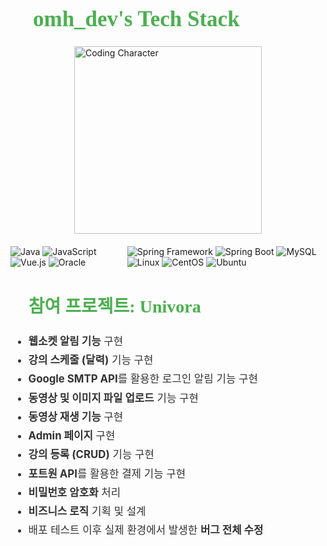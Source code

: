 <p align="center">
  <h1 style="font-size: 2.5em; color: #4CAF50; font-family: 'Arial, sans-serif';">
    <strong>🌟 omh_dev's Tech Stack 🌟</strong>
  </h1>

  <div style="display: flex; justify-content: center; margin-bottom: 20px;">
    <img src="https://raw.githubusercontent.com/omh1004/univora/dev/src/main/webapp/resources/images/codingCharacter.png" alt="Coding Character" width="300" />
  </div>

  <div style="display: flex; justify-content: center;">
    <div style="margin-right: 20px;">
      <img src="https://img.shields.io/badge/Java-007396?style=for-the-badge&logo=coffee&logoColor=white" alt="Java" />
      <img src="https://img.shields.io/badge/JavaScript-F7DF1E?style=for-the-badge&logo=javascript&logoColor=black" alt="JavaScript" />
      <img src="https://img.shields.io/badge/Vue.js-4FC08D?style=for-the-badge&logo=vue.js&logoColor=white" alt="Vue.js" />
      <img src="https://img.shields.io/badge/Oracle-F80000?style=for-the-badge&logo=oracle&logoColor=white" alt="Oracle" />
    </div>
    <div>
      <img src="https://img.shields.io/badge/Spring%20Framework-6DB33F?style=for-the-badge&logo=spring&logoColor=white" alt="Spring Framework" />
      <img src="https://img.shields.io/badge/Spring%20Boot-6DB33F?style=for-the-badge&logo=spring-boot&logoColor=white" alt="Spring Boot" />
      <img src="https://img.shields.io/badge/MySQL-4479A1?style=for-the-badge&logo=mysql&logoColor=white" alt="MySQL" />
      <img src="https://img.shields.io/badge/Linux-FCC624?style=for-the-badge&logo=linux&logoColor=black" alt="Linux" />
      <img src="https://img.shields.io/badge/CentOS-262577?style=for-the-badge&logo=centos&logoColor=white" alt="CentOS" />
      <img src="https://img.shields.io/badge/Ubuntu-E95420?style=for-the-badge&logo=ubuntu&logoColor=white" alt="Ubuntu" />
    </div>
  </div>

  <div style="text-align: left; margin-top: 30px;">
    <h2 style="font-size: 2em; color: #4CAF50; font-family: 'Arial, sans-serif';">
      <strong>📌 참여 프로젝트: Univora</strong>
    </h2>
    <ul style="font-size: 1.2em; line-height: 1.8; color: #333;">
      <li><strong>웹소켓 알림 기능</strong> 구현</li>
      <li><strong>강의 스케줄 (달력)</strong> 기능 구현</li>
      <li><strong>Google SMTP API</strong>를 활용한 로그인 알림 기능 구현</li>
      <li><strong>동영상 및 이미지 파일 업로드</strong> 기능 구현</li>
      <li><strong>동영상 재생 기능</strong> 구현</li>
      <li><strong>Admin 페이지</strong> 구현</li>
      <li><strong>강의 등록 (CRUD)</strong> 기능 구현</li>
      <li><strong>포트원 API</strong>를 활용한 결제 기능 구현</li>
      <li><strong>비밀번호 암호화</strong> 처리</li>
      <li><strong>비즈니스 로직</strong> 기획 및 설계</li>
      <li>배포 테스트 이후 실제 환경에서 발생한 <strong>버그 전체 수정</strong></li>
    </ul>
  </div>
</p>
